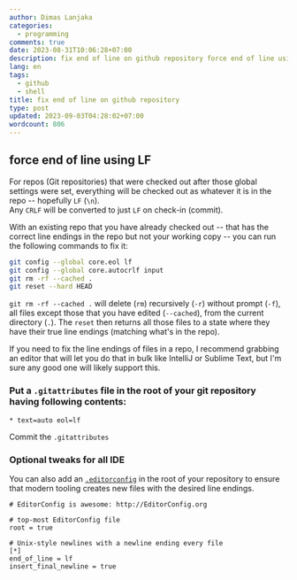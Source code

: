 ```yaml
---
author: Dimas Lanjaka
categories:
  - programming
comments: true
date: 2023-08-31T10:06:28+07:00
description: fix end of line on github repository force end of line using LF For repos Git repositories that were checked out after those global settings were set, everythin
lang: en
tags:
  - github
  - shell
title: fix end of line on github repository
type: post
updated: 2023-09-03T04:28:02+07:00
wordcount: 806
---
```


## force end of line using LF
For repos (Git repositories) that were checked out after those global settings were set, everything will be checked out as whatever it is in the repo -- hopefully `LF` (`\n`).\
Any `CRLF` will be converted to just `LF` on check-in (commit).

With an existing repo that you have already checked out -- that has the correct line endings in the repo but not your working copy -- you can run the following commands to fix it:
```bash
git config --global core.eol lf
git config --global core.autocrlf input
git rm -rf --cached .
git reset --hard HEAD
```

`git rm -rf --cached .` will delete (`rm`) recursively (`-r`) without prompt (`-f`), all files except those that you have edited (`--cached`), from the current directory (`.`). The `reset` then returns all those files to a state where they have their true line endings (matching what's in the repo).

If you need to fix the line endings of files in a repo, I recommend grabbing an editor that will let you do that in bulk like IntelliJ or Sublime Text, but I'm sure any good one will likely support this.

### Put a `.gitattributes` file in the root of your git repository having following contents:

```
* text=auto eol=lf
```

Commit the `.gitattributes`

### Optional tweaks for all IDE

You can also add an [`.editorconfig`](http://EditorConfig.org) in the root of your repository to ensure that modern tooling creates new files with the desired line endings.

```
# EditorConfig is awesome: http://EditorConfig.org

# top-most EditorConfig file
root = true

# Unix-style newlines with a newline ending every file
[*]
end_of_line = lf
insert_final_newline = true

```
